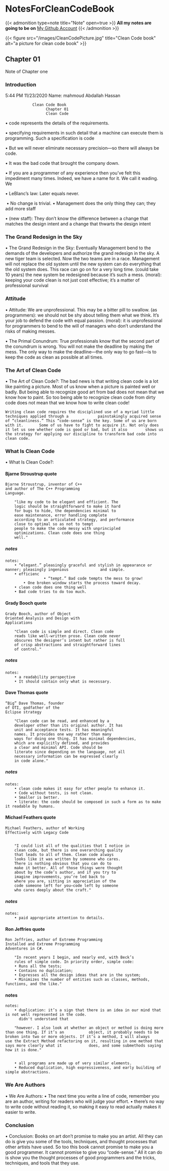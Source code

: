 # NotesForCleanCodeBook

{{< admonition type=note title="Note" open=true >}}
<b>All my notes are going to be on</b>
<a href="https://github.com/RaymondReddigton" target="_blank">My Github Account</a>
{{< /admonition >}}

{{< figure src="/images/CleanCodePicture.jpg" title="Clean Code book" alt="a picture for clean code book" >}}


## Chapter 01
Note of Chapter one

### Introduction

5:44 PM 11/23/2020
Name: mahmoud Abdallah Hassan

				Clean Code Book
				      Chapter 01
				      Clean Code
• code represents the details of the
  requirements.

• specifying requirements in such detail that a machine can execute them is
  programming. Such a specification is code

• But we will never eliminate necessary precision—so there will always be code.

• It was the bad code that brought the company down.

• If you are a programmer of any experience then you’ve felt this impediment many times. Indeed, we have a name   for it. We call it wading. We

• LeBlanc’s law: Later equals never.

‎
• No change is trivial.
• Management does the only thing they can; they add more staff

• (new staff): They don’t know the difference between a change that matches the design intent and a change that   thwarts the design intent

### The Grand Redesign in the Sky
• The Grand Redesign in the Sky:
	Eventually Management bend to the demands of the developers and authorize the
	grand redesign in the sky.
	A new tiger team is selected.
	Now the two teams are in a race.
	Management will not replace the old system until the new system can do everything that the old system 		does.
	This race can go on for a very long time. (could take 10 years)
	the new system be redesigned because it’s such a mess.
	(moral): keeping your code clean is not just cost effective; it’s a matter of professional survival

### Attitude
• Attitude:
	We are unprofessional.
	This may be a bitter pill to swallow.
	(as programmers): we should not be shy about telling them what we think.
	It’s your job to defend the code with equal passion.
	(moral): it is unprofessional for programmers to bend to the will of managers who don’t understand the 		risks of making messes.

• The Primal Conundrum:
	True professionals know that the second part of the conundrum is wrong. You will not make the deadline 		by making the mess.
	The only way to make the deadline—the only way to go fast—is to keep the code as clean as possible at all 	times.

### The Art of Clean Code
• The Art of Clean Code?:
	The bad news is that writing clean code is a lot like painting a picture. Most of us know when a picture is 		painted well or badly. But being able to recognize good art from bad does not mean that we know how to 		paint. So too being able to recognize clean code from dirty code does not mean that we know how to write 	clean code!

	Writing clean code requires the disciplined use of a myriad little techniques applied through a 			painstakingly acquired sense of “cleanliness.” This “code-sense” is the key. Some of us are born with it. 		Some of us have to fight to acquire it. Not only does it let us see whether code is good or bad, but it also 		shows us the strategy for applying our discipline to transform bad code into clean code.

### What Is Clean Code
• What Is Clean Code?:

#### Bjarne Stroustrup quote
	Bjarne Stroustrup, inventor of C++
	and author of The C++ Programming
	Language.

		"like my code to be elegant and efficient. The
		logic should be straightforward to make it hard
		for bugs to hide, the dependencies minimal to
		ease maintenance, error handling complete
		according to an articulated strategy, and performance
		close to optimal so as not to tempt
		people to make the code messy with unprincipled
		optimizations. Clean code does one thing
		well."
##### notes	
	notes: 
		• “elegant.” pleasingly graceful and stylish in appearance or manner; pleasingly ingenious 				and simple.
		• efficienc
	                 • “tempt.” Bad code tempts the mess to grow!
	     	• One broken window starts the process toward decay.
	  	• clean code does one thing well
	  	• Bad code tries to do too much.


#### Grady Booch quote
	Grady Booch, author of Object
	Oriented Analysis and Design with
	Applications

		"Clean code is simple and direct. Clean code
		reads like well-written prose. Clean code never
		obscures the designer’s intent but rather is full
		of crisp abstractions and straightforward lines
		of control."
##### notes
	notes:
		• a readability perspective
		• It should contain only what is necessary.

#### Dave Thomas quote
	“Big” Dave Thomas, founder
	of OTI, godfather of the
	Eclipse strategy

		"Clean code can be read, and enhanced by a
		developer other than its original author. It has
		unit and acceptance tests. It has meaningful
		names. It provides one way rather than many
		ways for doing one thing. It has minimal dependencies,
		which are explicitly defined, and provides
		a clear and minimal API. Code should be
		literate since depending on the language, not all
		necessary information can be expressed clearly
		in code alone."
##### notes
	notes:
		• clean code makes it easy for other people to enhance it.
		• Code without tests, is not clean.
		• Smaller is better.
		• literate: the code should be composed in such a form as to make it readable by humans.
	
#### Michael Feathers quote
	Michael Feathers, author of Working
	Effectively with Legacy Code
		

		"I could list all of the qualities that I notice in
		clean code, but there is one overarching quality
		that leads to all of them. Clean code always
		looks like it was written by someone who cares.
		There is nothing obvious that you can do to
		make it better. All of those things were thought
		about by the code’s author, and if you try to
		imagine improvements, you’re led back to
		where you are, sitting in appreciation of the
		code someone left for you—code left by someone
		who cares deeply about the craft."

##### notes	
	notes:
		• paid appropriate attention to details.


#### Ron Jeffries quote
	Ron Jeffries, author of Extreme Programming
	Installed and Extreme Programming
	Adventures in C#.
	
		"In recent years I begin, and nearly end, with Beck’s
		rules of simple code. In priority order, simple code:
		• Runs all the tests;
		• Contains no duplication;
		• Expresses all the design ideas that are in the system;
		• Minimizes the number of entities such as classes, methods, functions, and the like."
#### notes	
	notes:
		• duplication: it’s a sign that there is an idea in our mind that is not well represented in the code.
		  didn't understand that 

		"however. I also look at whether an object or method is doing more than one thing. If it’s an 			object, it probably needs to be broken into two or more objects. If it’s a method, I will always 			use the Extract Method refactoring on it, resulting in one method that says more clearly what it 			does, and some submethods saying how it is done."


		• all programs are made up of very similar elements.
		• Reduced duplication, high expressiveness, and early building of simple abstractions.
### We Are Authors
• We Are Authors:
	• The next time you write a line of code, remember you are an author,
  	  writing for readers who will judge your effort.
	• there’s no way to write code without reading it, so making it
	 easy to read actually makes it easier to write.

### Conclusion
• Conclusion: 
	Books on art don’t promise to make you an artist. All they can do is give you some of the
	tools, techniques, and thought processes that other artists have used. So too this book cannot
	promise to make you a good programmer. It cannot promise to give you “code-sense.”
	All it can do is show you the thought processes of good programmers and the tricks, techniques,
	and tools that they use.

